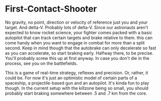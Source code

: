 # First-Contact-Shooter

No gravity, no point, direction or velocity of reference just you and your target. And delta-V. Probably lots of delta-V.
Since our astronauts aren't expected to know rocket science, your fighter comes packed with a basic autopilot that can
track certain targets and brake relative to them. this can come handy when you want to engage in combat for more than
a split second. Keep in mind though that the autobrake can only decelerate so fast as you can accelerate, so start braking 
early. Halfway there, to be precise. You'll probably screw this up at first anyway. In case you don't die in the process,
see you on the battlefields.

This is a game of real-time strategy, reflexes and precision. Or, rather, it could be. For now it's just an optimistic 
model of certain parts of a spaceship, a projectile-based gun and an autopilot. It's kinda fun to play though. In the
current setup with the killzone being so small, you should probably start braking somewhere between .5 and .7 km from
the core.
